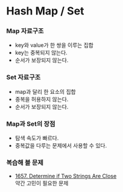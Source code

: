 # Hash Map / Set

### Map 자료구조

- key와 value가 한 쌍을 이루는 집합
- key는 중복되지 않는다.
- 순서가 보장되지 않는다.

### Set 자료구조

- map과 달리 한 요소의 집합
- 중복을 허용하지 않는다.
- 순서가 보장되지 않는다.

### Map과 Set의 장점

- 탐색 속도가 빠르다.
- 중복값을 다루는 문제에서 사용할 수 있다.

### 복습해 볼 문제

- [1657. Determine if Two Strings Are Close](https://leetcode.com/problems/determine-if-two-strings-are-close/description/?envType=study-plan-v2&envId=leetcode-75)  
약간 고민이 필요한 문제